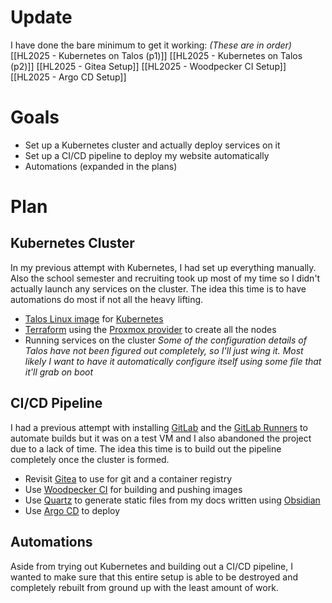 # Update
I have done the bare minimum to get it working:
*(These are in order)*
[[HL2025 - Kubernetes on Talos (p1)]]
[[HL2025 - Kubernetes on Talos (p2)]]
[[HL2025 - Gitea Setup]]
[[HL2025 - Woodpecker CI Setup]]
[[HL2025 - Argo CD Setup]]
# Goals
- Set up a Kubernetes cluster and actually deploy services on it
- Set up a CI/CD pipeline to deploy my website automatically
- Automations (expanded in the plans)
# Plan
## Kubernetes Cluster
In my previous attempt with Kubernetes, I had set up everything manually. Also the school semester and recruiting took up most of my time so I didn't actually launch any services on the cluster. The idea this time is to have automations do most if not all the heavy lifting.
- [Talos Linux image](https://www.talos.dev/) for [Kubernetes](https://kubernetes.io/)
- [Terraform](https://developer.hashicorp.com/terraform) using the [Proxmox provider](https://github.com/bpg/terraform-provider-proxmox) to create all the nodes
- Running services on the cluster
*Some of the configuration details of Talos have not been figured out completely, so I'll just wing it. Most likely I want to have it automatically configure itself using some file that it'll grab on boot*
## CI/CD Pipeline
I had a previous attempt with installing [GitLab](https://about.gitlab.com/) and the [GitLab Runners](https://docs.gitlab.com/runner/) to automate builds but it was on a test VM and I also abandoned the project due to a lack of time. The idea this time is to build out the pipeline completely once the cluster is formed.
- Revisit [Gitea](https://about.gitea.com/) to use for git and a container registry
- Use [Woodpecker CI](https://woodpecker-ci.org/) for building and pushing images
- Use [Quartz](https://github.com/jackyzha0/quartz) to generate static files from my docs written using [Obsidian](https://obsidian.md/)
- Use [Argo CD](https://argo-cd.readthedocs.io/en/stable/) to deploy
## Automations
Aside from trying out Kubernetes and building out a CI/CD pipeline, I wanted to make sure that this entire setup is able to be destroyed and completely rebuilt from ground up with the least amount of work.